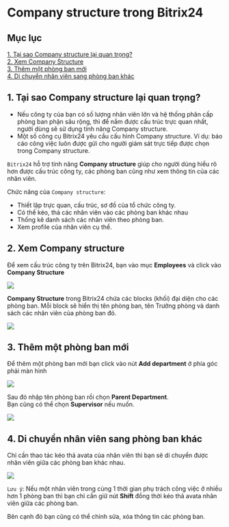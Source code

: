 # Company structure trong Bitrix24 

## Mục lục  
[1. Tại sao Company structure lại quan trọng?](#1)  
[2. Xem Company Structure](#2)  
[3. Thêm một phòng ban mới](#3)  
[4. Di chuyển nhân viên sang phòng ban khác](#4)  

<a name="1"></a>

## 1. Tại sao Company structure lại quan trọng?
- Nếu công ty của bạn có số lượng nhân viên lớn và hệ thống phân cấp phòng ban phận sâu rộng, thì để nắm được cấu trúc trực quan nhất, người dùng sẽ sử dụng tính năng Company structure.  
- Một số công cụ Bitrix24 yêu cầu cấu hình Company structure. Ví dụ: báo cáo công việc luôn được gửi cho người giám sát trực tiếp được chọn trong Company structure.

`Bitrix24` hỗ trợ tính năng **Company structure** giúp cho người dùng hiểu rõ hơn được cấu trúc công ty, các phòng ban cũng như xem thông tin của các nhân viên.

Chức năng của `Company structure`:  
- Thiết lập trực quan, cấu trúc, sơ đồ của tổ chức công ty.  
- Có thể kéo, thả các nhân viên vào các phòng ban khác nhau
- Thống kê danh sách các nhân viên theo phòng ban.
- Xem profile của nhân viên cụ thể.  

<a name="2"></a> 

## 2. Xem Company structure  

Để xem cấu trúc công ty trên Bitrix24, bạn vào mục **Employees** và click vào **Company Structure**  

<img src="https://i.imgur.com/iyf2FJJ.png">  

**Company Structure** trong Bitrix24 chứa các blocks (khối) đại diện cho các phòng ban. Mỗi block sẽ hiển thị tên phòng ban, tên Trưởng phòng và danh sách các nhân viên của phòng ban đó. 

<img src="https://i.imgur.com/5IU3MvM.png"> 

<a name="3"></a>  

## 3. Thêm một phòng ban mới  
Để thêm một phòng ban mới bạn click vào nút **Add department** ở phía góc phải màn hình  

<img src="https://i.imgur.com/Q51y092.png">  

Sau đó nhập tên phòng ban rồi chọn **Parent Department**.  
Bạn cũng có thể chọn **Supervisor** nếu muốn.   

<img src="https://i.imgur.com/Y6lkqI1.png">

<a name="4"></a>  

## 4. Di chuyển nhân viên sang phòng ban khác  

Chỉ cần thao tác kéo thả avata của nhân viên thì bạn sẽ di chuyển được nhân viên giữa các phòng ban khác nhau.  

<img src="https://i.imgur.com/9E40gOH.png">  

`Lưu ý`: Nếu một nhân viên trong cùng 1 thời gian phụ trách công việc ở nhiều hơn 1 phòng ban thì bạn chỉ cần giữ nút **Shift** đồng thời kéo thả avata nhân viên giữa các phòng ban. 

Bên cạnh đó bạn cũng có thể chỉnh sửa, xóa thông tin các phòng ban.  
